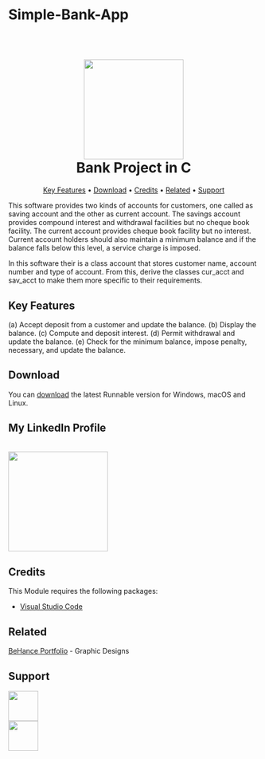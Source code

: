 # Simple-Bank-App

<h1 align="center">
  <br>
  <a href="https://github.com/R42OR/Simple-Bank-App"><img src="https://www.kiya.ai/wp-content/uploads/2023/01/Mobile-Banking.png" width="200"></a>
  <br>
  Bank Project in C
  <br>
</h1>

<p align="center">
  <a href="#key-features">Key Features</a> •
  <a href="#download">Download</a> •
  <a href="#credits">Credits</a> •
  <a href="#related">Related</a> •
  <a href="#support">Support</a>
</p>

This software provides two kinds of accounts for customers, one called as saving account
and the other as current account. The savings account provides compound interest and withdrawal
facilities but no cheque book facility. The current account provides cheque book facility but
no interest. Current account holders should also maintain a minimum balance and if the balance
falls below this level, a service charge is imposed.

In this software their is a class account that stores customer name, account number and type of account.
From this, derive the classes cur_acct and sav_acct to make them more specific to their
requirements. 

## Key Features


(a) Accept deposit from a customer and update the balance.
(b) Display the balance.
(c) Compute and deposit interest.
(d) Permit withdrawal and update the balance.
(e) Check for the minimum balance, impose penalty, necessary, and update the balance.



## Download

You can [download](https://github.com/R42OR/Simple-Bank-App) the latest Runnable version for Windows, macOS and Linux.

## My LinkedIn Profile

<br>
  <a href="https://www.linkedin.com/in/rajat-sinha-522936140/"><img src="https://cdn1.iconfinder.com/data/icons/logotypes/32/circle-linkedin-512.png" width="200"></a>
  <br>

## Credits

This Module requires the following packages:


- [Visual Studio Code](https://code.visualstudio.com/)

## Related

[BeHance Portfolio](https://www.behance.net/rajat_sinha) - Graphic Designs

## Support
<p>
  <a href="https://www.linkedin.com/in/rajat-sinha-522936140/"><img src="https://cdn1.iconfinder.com/data/icons/logotypes/32/circle-linkedin-512.png" width="60"></a>

<br>
<a href="https://mail.google.com/mail/u/0/#inbox?compose=GTvVlcSMTRpGSjGqcJMbNMsdDlHdslDHcFCvPTqFrDxVpwmxwSGdhFpFRshWBTkdTNJXBjqfJxLkB">
	<img src="https://upload.wikimedia.org/wikipedia/commons/thumb/7/7e/Gmail_icon_%282020%29.svg/2560px-Gmail_icon_%282020%29.svg.png" width="60">
</a>
</p>

